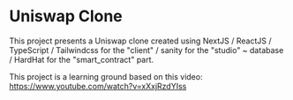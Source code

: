 # Uniswap Clone

This project presents a Uniswap clone created using NextJS / ReactJS / TypeScript / Tailwindcss for the "client" / sanity for the "studio" ~ database / HardHat for the "smart_contract" part.

This project is a learning ground based on this video: https://www.youtube.com/watch?v=xXxjRzdYIss
